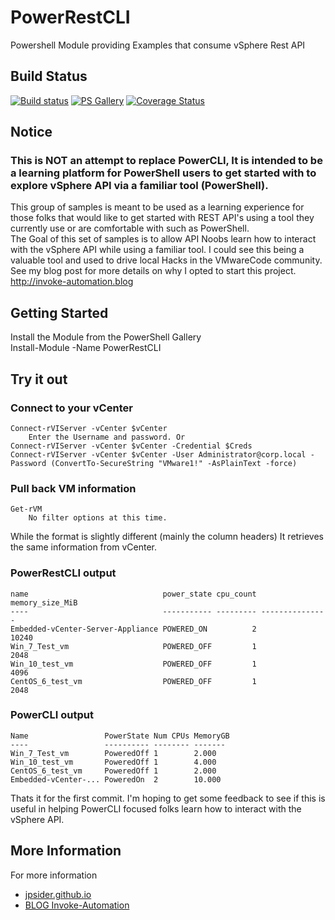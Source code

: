 # PowerRestCLI  

Powershell Module providing Examples that consume vSphere Rest API  

## Build Status  

[![Build status](https://ci.appveyor.com/api/projects/status/github/jpsider/PowerRestCLI?branch=master&svg=true)](https://ci.appveyor.com/project/JustinSider/powerrestcli)
[![PS Gallery](https://img.shields.io/badge/install-PS%20Gallery-blue.svg)](https://www.powershellgallery.com/packages/PowerRestCLI/)
[![Coverage Status](https://coveralls.io/repos/github/jpsider/PowerRestCLI/badge.svg?branch=master)](https://coveralls.io/github/jpsider/PowerRestCLI?branch=master)

## Notice  

### This is NOT an attempt to replace PowerCLI, It is intended to be a learning platform for PowerShell users to get started with to explore vSphere API via a familiar tool (PowerShell).  
This group of samples is meant to be used as a learning experience for those folks
  that would like to get started with REST API's using a tool they currently use or
  are comfortable with such as PowerShell.  
The Goal of this set of samples is to allow API Noobs learn how to interact with the
  vSphere API while using a familiar tool. I could see this being a valuable tool and
  used to drive local Hacks in the VMwareCode community.  
See my blog post for more details on why I opted to start this project.   
  http://invoke-automation.blog

## Getting Started  

Install the Module from the PowerShell Gallery  
    Install-Module -Name PowerRestCLI  

## Try it out

### Connect to your vCenter  
    Connect-rVIServer -vCenter $vCenter  
        Enter the Username and password. Or  
    Connect-rVIServer -vCenter $vCenter -Credential $Creds  
    Connect-rVIServer -vCenter $vCenter -User Administrator@corp.local -Password (ConvertTo-SecureString "VMware1!" -AsPlainText -force)  

### Pull back VM information  
    Get-rVM  
        No filter options at this time.  

While the format is slightly different (mainly the column headers) It retrieves the same
    information from vCenter.  

### PowerRestCLI output
    name                              power_state cpu_count memory_size_MiB  
    ----                              ----------- --------- ---------------  
    Embedded-vCenter-Server-Appliance POWERED_ON          2           10240  
    Win_7_Test_vm                     POWERED_OFF         1            2048  
    Win_10_test_vm                    POWERED_OFF         1            4096  
    CentOS_6_test_vm                  POWERED_OFF         1            2048  

### PowerCLI output
    Name                 PowerState Num CPUs MemoryGB  
    ----                 ---------- -------- -------  
    Win_7_Test_vm        PoweredOff 1        2.000  
    Win_10_test_vm       PoweredOff 1        4.000  
    CentOS_6_test_vm     PoweredOff 1        2.000  
    Embedded-vCenter-... PoweredOn  2        10.000  

Thats it for the first commit. I'm hoping to get some feedback to see if this is useful in
    helping PowerCLI focused folks learn how to interact with the vSphere API.  

## More Information

For more information  

* [jpsider.github.io](https://jpsider.github.io)  
* [BLOG Invoke-Automation](http://invoke-automation.blog)  
